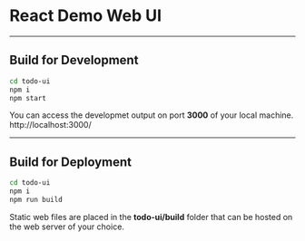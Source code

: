 # React Demo Web UI
---
## Build for Development
```bash
cd todo-ui
npm i
npm start
```
You can access the developmet output on port **3000** of your local machine.  http://localhost:3000/

---
## Build for Deployment

```bash
cd todo-ui
npm i
npm run build
```

Static web files are placed in the **todo-ui/build** folder that can be hosted on the web server of your choice.